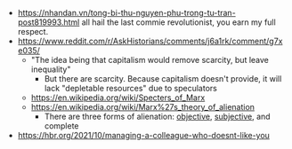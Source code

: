 - https://nhandan.vn/tong-bi-thu-nguyen-phu-trong-tu-tran-post819993.html all hail the last commie revolutionist, you earn my full respect.
- https://www.reddit.com/r/AskHistorians/comments/j6a1rk/comment/g7xe035/
	- "The idea being that capitalism would remove scarcity, but leave inequality"
		- But there are scarcity. Because capitalism doesn't provide, it will lack "depletable resources" due to speculators
	- https://en.wikipedia.org/wiki/Specters_of_Marx
	- https://en.wikipedia.org/wiki/Marx%27s_theory_of_alienation
		- There are three forms of alienation: [objective](https://en.wikipedia.org/wiki/Objectivity_(philosophy) "Objectivity (philosophy)"), [subjective](https://en.wikipedia.org/wiki/Subjectivity "Subjectivity"), and complete
- https://hbr.org/2021/10/managing-a-colleague-who-doesnt-like-you